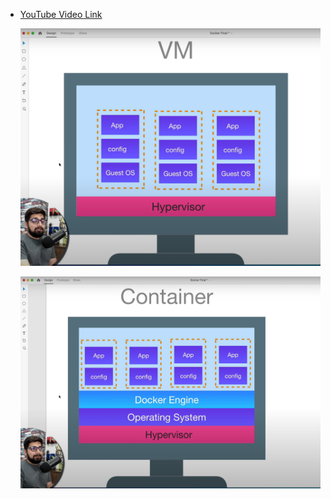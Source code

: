 - [YouTube Video Link](https://youtu.be/2xVpDZc4MKo?si=sAx9GBqGo4q_Jo7Q)

    ![vm](vm.png)

    ![container](container.png)
